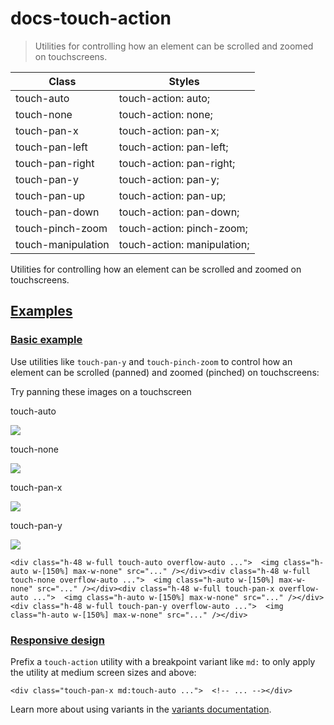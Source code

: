 # docs-touch-action

> Utilities for controlling how an element can be scrolled and zoomed on touchscreens.

| Class              | Styles                      |
| ------------------ | --------------------------- |
| touch-auto         | touch-action: auto;         |
| touch-none         | touch-action: none;         |
| touch-pan-x        | touch-action: pan-x;        |
| touch-pan-left     | touch-action: pan-left;     |
| touch-pan-right    | touch-action: pan-right;    |
| touch-pan-y        | touch-action: pan-y;        |
| touch-pan-up       | touch-action: pan-up;       |
| touch-pan-down     | touch-action: pan-down;     |
| touch-pinch-zoom   | touch-action: pinch-zoom;   |
| touch-manipulation | touch-action: manipulation; |

Utilities for controlling how an element can be scrolled and zoomed on touchscreens.

## [Examples](#examples)

### [Basic example](#basic-example)

Use utilities like `touch-pan-y` and `touch-pinch-zoom` to control how an element can be scrolled (panned) and zoomed (pinched) on touchscreens:

Try panning these images on a touchscreen

touch-auto

![](https://images.unsplash.com/photo-1554629947-334ff61d85dc?ixid=MnwxMjA3fDB8MHxwaG90by1wYWdlfHx8fGVufDB8fHx8&ixlib=rb-1.2.1&auto=format&fit=crop&w=600&h=400&q=80)

touch-none

![](https://images.unsplash.com/photo-1554629947-334ff61d85dc?ixid=MnwxMjA3fDB8MHxwaG90by1wYWdlfHx8fGVufDB8fHx8&ixlib=rb-1.2.1&auto=format&fit=crop&w=600&h=400&q=80)

touch-pan-x

![](https://images.unsplash.com/photo-1554629947-334ff61d85dc?ixid=MnwxMjA3fDB8MHxwaG90by1wYWdlfHx8fGVufDB8fHx8&ixlib=rb-1.2.1&auto=format&fit=crop&w=600&h=400&q=80)

touch-pan-y

![](https://images.unsplash.com/photo-1554629947-334ff61d85dc?ixid=MnwxMjA3fDB8MHxwaG90by1wYWdlfHx8fGVufDB8fHx8&ixlib=rb-1.2.1&auto=format&fit=crop&w=600&h=400&q=80)

    <div class="h-48 w-full touch-auto overflow-auto ...">  <img class="h-auto w-[150%] max-w-none" src="..." /></div><div class="h-48 w-full touch-none overflow-auto ...">  <img class="h-auto w-[150%] max-w-none" src="..." /></div><div class="h-48 w-full touch-pan-x overflow-auto ...">  <img class="h-auto w-[150%] max-w-none" src="..." /></div><div class="h-48 w-full touch-pan-y overflow-auto ...">  <img class="h-auto w-[150%] max-w-none" src="..." /></div>

### [Responsive design](#responsive-design)

Prefix a `touch-action` utility with a breakpoint variant like `md:` to only apply the utility at medium screen sizes and above:

    <div class="touch-pan-x md:touch-auto ...">  <!-- ... --></div>

Learn more about using variants in the [variants documentation](/docs/hover-focus-and-other-states).

